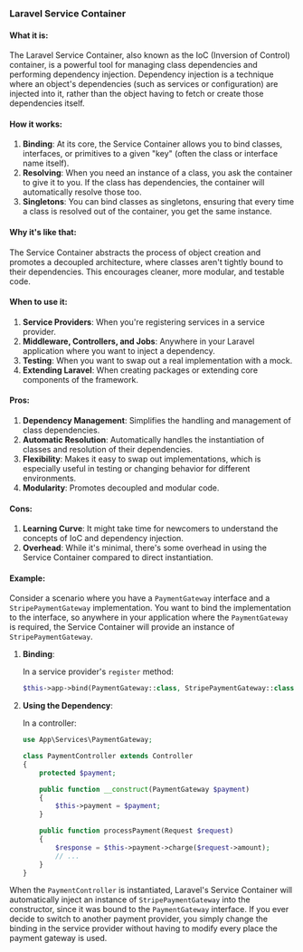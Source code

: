 ### Laravel Service Container

#### What it is:
The Laravel Service Container, also known as the IoC (Inversion of Control) container, is a powerful tool for managing class dependencies and performing dependency injection. Dependency injection is a technique where an object's dependencies (such as services or configuration) are injected into it, rather than the object having to fetch or create those dependencies itself.

#### How it works:
1. **Binding**: At its core, the Service Container allows you to bind classes, interfaces, or primitives to a given "key" (often the class or interface name itself).
2. **Resolving**: When you need an instance of a class, you ask the container to give it to you. If the class has dependencies, the container will automatically resolve those too.
3. **Singletons**: You can bind classes as singletons, ensuring that every time a class is resolved out of the container, you get the same instance.

#### Why it's like that:
The Service Container abstracts the process of object creation and promotes a decoupled architecture, where classes aren't tightly bound to their dependencies. This encourages cleaner, more modular, and testable code.

#### When to use it:
1. **Service Providers**: When you're registering services in a service provider.
2. **Middleware, Controllers, and Jobs**: Anywhere in your Laravel application where you want to inject a dependency.
3. **Testing**: When you want to swap out a real implementation with a mock.
4. **Extending Laravel**: When creating packages or extending core components of the framework.

#### Pros:
1. **Dependency Management**: Simplifies the handling and management of class dependencies.
2. **Automatic Resolution**: Automatically handles the instantiation of classes and resolution of their dependencies.
3. **Flexibility**: Makes it easy to swap out implementations, which is especially useful in testing or changing behavior for different environments.
4. **Modularity**: Promotes decoupled and modular code.

#### Cons:
1. **Learning Curve**: It might take time for newcomers to understand the concepts of IoC and dependency injection.
2. **Overhead**: While it's minimal, there's some overhead in using the Service Container compared to direct instantiation.

#### Example:
Consider a scenario where you have a `PaymentGateway` interface and a `StripePaymentGateway` implementation. You want to bind the implementation to the interface, so anywhere in your application where the `PaymentGateway` is required, the Service Container will provide an instance of `StripePaymentGateway`.

1. **Binding**:

   In a service provider's `register` method:
   ```php
   $this->app->bind(PaymentGateway::class, StripePaymentGateway::class);
   ```

2. **Using the Dependency**:

   In a controller:
   ```php
   use App\Services\PaymentGateway;

   class PaymentController extends Controller
   {
       protected $payment;

       public function __construct(PaymentGateway $payment)
       {
           $this->payment = $payment;
       }

       public function processPayment(Request $request)
       {
           $response = $this->payment->charge($request->amount);
           // ...
       }
   }
   ```

When the `PaymentController` is instantiated, Laravel's Service Container will automatically inject an instance of `StripePaymentGateway` into the constructor, since it was bound to the `PaymentGateway` interface. If you ever decide to switch to another payment provider, you simply change the binding in the service provider without having to modify every place the payment gateway is used.

